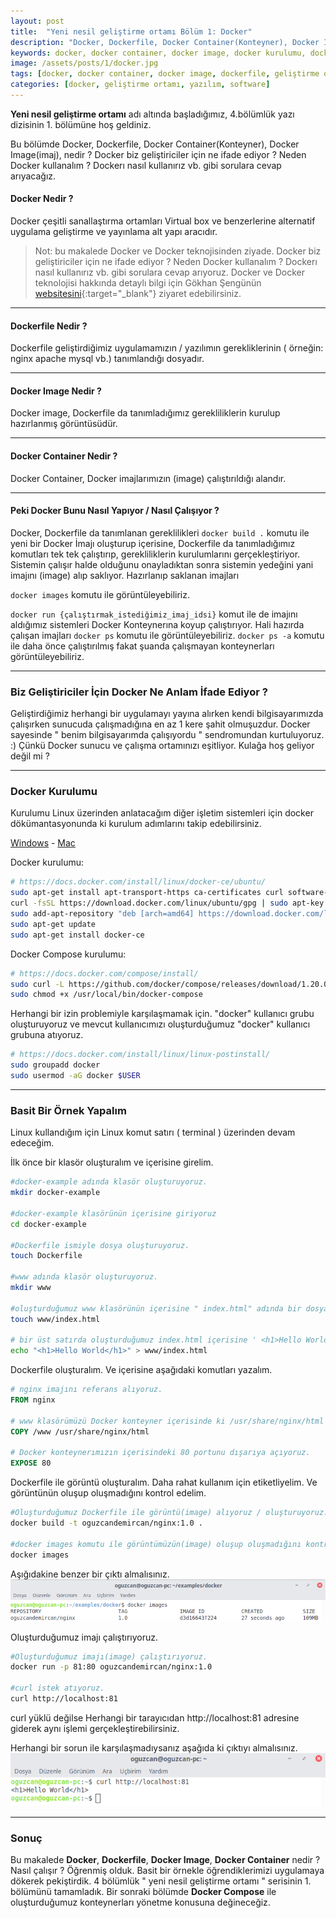 ```yaml
---
layout: post
title:  "Yeni nesil geliştirme ortamı Bölüm 1: Docker"
description: "Docker, Dockerfile, Docker Container(Konteyner), Docker Image(imaj), nedir ? Docker biz geliştiriciler için ne ifade ediyor ? Neden Docker kullanalım ? Dockerı nasıl kullanırız vb. gibi sorulara cevap arıyoruz."
keywords: docker, docker container, docker image, docker kurulumu, dockerfile, geliştirme ortamı, yazılım, software
image: /assets/posts/1/docker.jpg
tags: [docker, docker container, docker image, dockerfile, geliştirme ortamı, yazılım, software]
categories: [docker, geliştirme ortamı, yazılım, software]
---
```


**Yeni nesil geliştirme ortamı** adı altında başladığımız, 4.bölümlük yazı dizisinin 1. bölümüne hoş geldiniz. 

Bu bölümde Docker, Dockerfile, Docker Container(Konteyner), Docker Image(imaj), nedir ? Docker biz geliştiriciler için ne ifade ediyor ? Neden Docker kullanalım ? Dockerı nasıl kullanırız vb. gibi sorulara cevap arıyacağız.

#### Docker Nedir ?

Docker çeşitli sanallaştırma ortamları Virtual box ve benzerlerine alternatif uygulama
geliştirme ve yayınlama alt yapı aracıdır.

> Not: bu makalede Docker ve Docker teknojisinden ziyade. Docker biz geliştiriciler için ne ifade ediyor ? Neden Docker kullanalım ? Dockerı nasıl kullanırız vb. gibi sorulara cevap arıyoruz. Docker ve Docker teknolojisi hakkında detaylı bilgi için Gökhan Şengünün [websitesini](https://gokhansengun.com){:target="_blank"} ziyaret edebilirsiniz.

---

#### Dockerfile Nedir ?

Dockerfile geliştirdiğimiz uygulamamızın / yazılımın gerekliklerinin ( örneğin: nginx apache mysql vb.) tanımlandığı dosyadır.

---

#### Docker Image Nedir ?

Docker image, Dockerfile da tanımladığımız gerekliliklerin kurulup hazırlanmış görüntüsüdür.

---

#### Docker Container Nedir ?

Docker Container, Docker imajlarımızın (image) çalıştırıldığı alandır.

----

#### Peki Docker Bunu Nasıl Yapıyor  / Nasıl Çalışıyor ?

Docker, Dockerfile da tanımlanan gereklilikleri `docker build .` komutu ile
yeni bir Docker İmajı oluşturup içerisine,
 Dockerfile da tanımladığımız komutları tek tek çalıştırıp, gerekliliklerin kurulumlarını gerçekleştiriyor. 
 Sistemin çalışır halde olduğunu onayladıktan sonra
sistemin yedeğini yani imajını (image) alıp saklıyor. Hazırlanıp saklanan imajları

`docker images` komutu ile görüntüleyebiliriz.

`docker run {çalıştırmak_istediğimiz_imaj_idsi}` komut ile de imajını aldığımız sistemleri Docker Konteynerına koyup çalıştırıyor.
Hali hazırda çalışan imajları 
`docker ps` komutu ile görüntüleyebiliriz.
`docker ps -a` komutu ile daha önce çalıştırılmış fakat şuanda çalışmayan konteynerları görüntüleyebiliriz.

----

### Biz Geliştiriciler İçin Docker Ne Anlam İfade Ediyor ?

Geliştirdiğimiz herhangi bir uygulamayı yayına alırken kendi bilgisayarımızda çalışırken
sunucuda çalışmadığına en az 1 kere şahit olmuşuzdur. Docker sayesinde " benim bilgisayarımda çalışıyordu " sendromundan kurtuluyoruz. :)
Çünkü Docker sunucu ve çalışma ortamınızı eşitliyor. Kulağa hoş geliyor değil mi ?

---

### Docker Kurulumu

Kurulumu Linux üzerinden anlatacağım diğer işletim sistemleri için docker dökümantasyonunda ki kurulum adımlarını takip edebilirsiniz.

[Windows](https://docs.docker.com/docker-for-windows/install/)   - [Mac](https://docs.docker.com/docker-for-mac/install/)

Docker kurulumu:
```bash
# https://docs.docker.com/install/linux/docker-ce/ubuntu/
sudo apt-get install apt-transport-https ca-certificates curl software-properties-common
curl -fsSL https://download.docker.com/linux/ubuntu/gpg | sudo apt-key add -
sudo add-apt-repository "deb [arch=amd64] https://download.docker.com/linux/ubuntu xenial stable"
sudo apt-get update
sudo apt-get install docker-ce
```
Docker Compose kurulumu:
```bash
# https://docs.docker.com/compose/install/
sudo curl -L https://github.com/docker/compose/releases/download/1.20.0/docker-compose-`uname -s`-`uname -m` -o /usr/local/bin/docker-compose
sudo chmod +x /usr/local/bin/docker-compose
```
Herhangi bir izin problemiyle karşılaşmamak için. "docker" kullanıcı grubu oluşturuyoruz ve mevcut kullanıcımızı oluşturduğumuz "docker" kullanıcı grubuna atıyoruz.
```bash
# https://docs.docker.com/install/linux/linux-postinstall/
sudo groupadd docker
sudo usermod -aG docker $USER
```

---

### Basit Bir Örnek Yapalım

Linux kullandığım için Linux komut satırı ( terminal ) üzerinden devam edeceğim.

İlk önce bir klasör oluşturalım ve içerisine girelim.

```bash
#docker-example adında klasör oluşturuyoruz.
mkdir docker-example

#docker-example klasörünün içerisine giriyoruz
cd docker-example

#Dockerfile ismiyle dosya oluşturuyoruz.
touch Dockerfile

#www adında klasör oluşturuyoruz.
mkdir www 

#oluşturduğumuz www klasörünün içerisine " index.html" adında bir dosya oluşturuyoruz.
touch www/index.html

# bir üst satırda oluşturduğumuz index.html içerisine ' <h1>Hello World</h1>' satırını ekliyoruz.
echo "<h1>Hello World</h1>" > www/index.html 

```
Dockerfile oluşturalım. Ve içerisine aşağıdaki komutları yazalım.

```dockerfile
# nginx imajını referans alıyoruz.
FROM nginx 

# www klasörümüzü Docker konteyner içerisinde ki /usr/share/nginx/html içerisine kopyalıyoruz.
COPY /www /usr/share/nginx/html

# Docker konteynerımızın içerisindeki 80 portunu dışarıya açıyoruz.
EXPOSE 80
```

Dockerfile ile görüntü oluşturalım. Daha rahat kullanım için etiketliyelim. Ve görüntünün oluşup oluşmadığını kontrol edelim.
```bash
#Oluşturduğumuz Dockerfile ile görüntü(image) alıyoruz / oluşturuyoruz.
docker build -t oguzcandemircan/nginx:1.0 . 

#docker images komutu ile görüntümüzün(image) oluşup oluşmadığını kontrol ediyoruz.
docker images
```
Aşığıdakine benzer bir çıktı almalısınız.
![docker images çıktısı](/assets/posts/1/docker-ps.png)

Oluşturduğumuz imajı çalıştırıyoruz.
```bash
#Oluşturduğumuz imajı(image) çalıştırıyoruz.
docker run -p 81:80 oguzcandemircan/nginx:1.0 

#curl istek atıyoruz.
curl http://localhost:81 
```

curl yüklü değilse Herhangi bir tarayıcıdan http://localhost:81 adresine giderek aynı işlemi gerçekleştirebilirsiniz.

Herhangi bir sorun ile karşılaşmadıysanız aşağıda ki çıktıyı almalısınız.
![docker - curl istek çıktısı](/assets/posts/1/curl.png)

---

### Sonuç

Bu makalede **Docker**, **Dockerfile**, **Docker Image**, **Docker Container** nedir ? Nasıl
çalışır ? Öğrenmiş olduk. Basit bir örnekle öğrendiklerimizi uygulamaya dökerek pekiştirdik. 
4 bölümlük " yeni nesil geliştirme ortamı " serisinin 1. bölümünü tamamladık.
Bir sonraki bölümde **Docker Compose** ile oluşturduğumuz konteynerları yönetme konusuna değineceğiz.